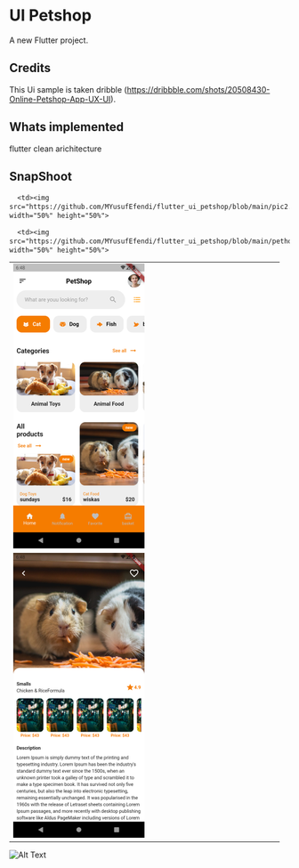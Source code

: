 # UI Petshop

A new Flutter project.

## Credits

This Ui sample is taken dribble (https://dribbble.com/shots/20508430-Online-Petshop-App-UX-UI).

## Whats implemented
 flutter clean arichitecture

## SnapShoot
<table>
  
   <tr>
      <td><img src="https://github.com/MYusufEfendi/flutter_ui_petshop/blob/main/pic1.png" width="50%" height="50%">
</td>

      <td><img src="https://github.com/MYusufEfendi/flutter_ui_petshop/blob/main/pic2.png" width="50%" height="50%">

  </td>
  </tr>
 
  <tr>
      <td><img src="https://github.com/MYusufEfendi/flutter_ui_petshop/blob/main/pic3.png" width="50%" height="50%">
</td>

      <td><img src="https://github.com/MYusufEfendi/flutter_ui_petshop/blob/main/pethop.gif" width="50%" height="50%">

  </td>
  </tr>
</table>


![Alt Text](https://github.com/MYusufEfendi/flutter_ui_petshop/blob/main/pethop.gif)


